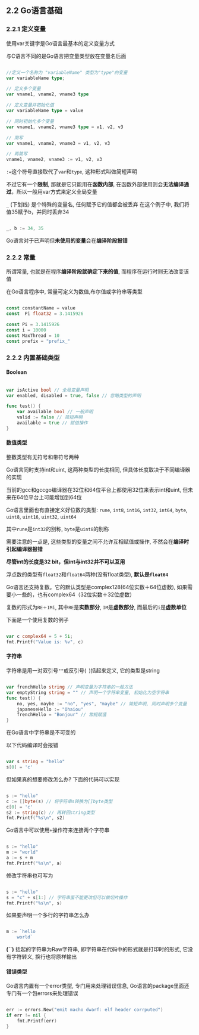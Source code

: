 ## 2.2 Go语言基础

### 2.2.1 定义变量

使用var关键字是Go语言最基本的定义变量方式

与C语言不同的是Go语言把变量类型放在变量名后面

```go

//定义一个名称为 "variableName" 类型为"type"的变量
var variableName type;

// 定义多个变量
var vname1, vname2, vname3 type

// 定义变量并初始化值
var variableName type = value

// 同时初始化多个变量
var vname1, vname2, vname3 type = v1, v2, v3

// 简写
var vname1, vname2, vname3 = v1, v2, v3

// 再简写
vname1, vname2, vname3 := v1, v2, v3

```

`:=`这个符号直接取代了`var`和`type`, 这种形式叫做简短声明

不过它有一个**限制**, 那就是它只能用在**函数内部**, 在函数外部使用则会**无法编译通过**，所以一般用var方式来定义全局变量

`_` (下划线) 是个特殊的变量名, 任何赋予它的值都会被丢弃 在这个例子中, 我们将值35赋予b，并同时丢弃34

```go

_, b := 34, 35

```

Go语言对于已声明但**未使用的变量**会在**编译阶段报错**

### 2.2.2 常量

所谓常量, 也就是在程序**编译阶段就确定下来的值**, 而程序在运行时则无法改变该值

在Go语言程序中, 常量可定义为数值,布尔值或字符串等类型

```go

const constantName = value
const  Pi float32 = 3.1415926

const Pi = 3.1415926
const i = 10000
const MaxThread = 10
const prefix = "prefix_"

```

### 2.2.2 内置基础类型

#### Boolean

```go

var isActive bool // 全局变量声明
var enabled, disabled = true, false // 忽略类型的声明

func test() {
	var available bool // 一般声明
	valid := false // 简短声明
	available = true // 赋值操作
}

```

#### 数值类型

整数类型有无符号和带符号两种

Go语言同时支持int和uint, 这两种类型的长度相同, 但具体长度取决于不同编译器的实现

当前的gcc和gccgo编译器在32位和64位平台上都使用32位来表示int和uint, 但未来在64位平台上可能增加到64位

Go语言里面也有直接定义好位数的类型: `rune`, `int8`, `int16`, `int32`, `int64`, `byte`, `uint8`, `uint16`, `uint32`, `uint64`

其中`rune`是`int32`的别称, `byte`是`uint8`的别称

需要注意的一点是, 这些类型的变量之间不允许互相赋值或操作, 不然会在**编译时引起编译器报错**

**尽管int的长度是32 bit，但int与int32并不可以互用**

浮点数的类型有`float32`和`float64`两种(没有float类型), **默认是`float64`**

Go语言还支持复数。它的默认类型是complex128(64位实数＋64位虚数), 如果需要小一些的，也有complex64（32位实数＋32位虚数）

复数的形式为`RE＋IMi`, 其中`RE`是**实数部分**, `IM`是**虚数部分**, 而最后的`i`是**虚数单位**

下面是一个使用复数的例子

```go

var c complex64 = 5 + 5i;
fmt.Printf("Value is: %v", c)

```

#### 字符串

字符串是用一对双引号`""`或反引号(` `)括起来定义, 它的类型是string

```go

var frenchHello string // 声明变量为字符串的一般方法
var emptyString string = "" // 声明一个字符串变量, 初始化为空字符串
func test() {
	no, yes, maybe := "no", "yes", "maybe" // 简短声明, 同时声明多个变量
	japaneseHello := "Ohaiou"
	frenchHello = "Bonjour" // 常规赋值
}

```

在Go语言中字符串是不可变的

以下代码编译时会报错
```go 

var s string = "hello"
s[0] = 'c'

```

但如果真的想要修改怎么办? 下面的代码可以实现

```go

s := "hello"
c := []byte(s) // 将字符串s转换为[]byte类型
c[0] = 'c'
s2 := string(c) // 再转回string类型
fmt.Printf("%s\n", s2)

```

Go语言中可以使用`+`操作符来连接两个字符串

```go

s := "hello"
m := "world"
a := s + m
fmt.Printf("%s\n", a)

```

修改字符串也可写为

```go

s := "hello"
s = "c" + s[1:] // 字符串虽不能更改但可以做切片操作
fmt.Printf("%s\n", s)

```

如果要声明一个多行的字符串怎么办

```go

m := `hello
    world`   

```

**(``)** 括起的字符串为Raw字符串, 即字符串在代码中的形式就是打印时的形式, 它没有字符转义, 换行也将原样输出

#### 错误类型
Go语言内置有一个error类型, 专门用来处理错误信息, Go语言的package里面还专门有一个包errors来处理错误

```go

err := errors.New("emit macho dwarf: elf header corrputed")
if err != nil {
	fmt.Printf(err)
}
```